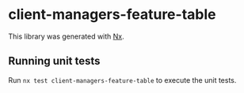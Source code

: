 # client-managers-feature-table

This library was generated with [Nx](https://nx.dev).

## Running unit tests

Run `nx test client-managers-feature-table` to execute the unit tests.

